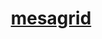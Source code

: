 ---
title: "[mesagrid](https://mesagrid.readthedocs.io/) "
excerpt: A python library for parsing, analyzing, and visualizing grids of MESA tracks and models, including stellar pulsation data. 
collection: portfolio
---